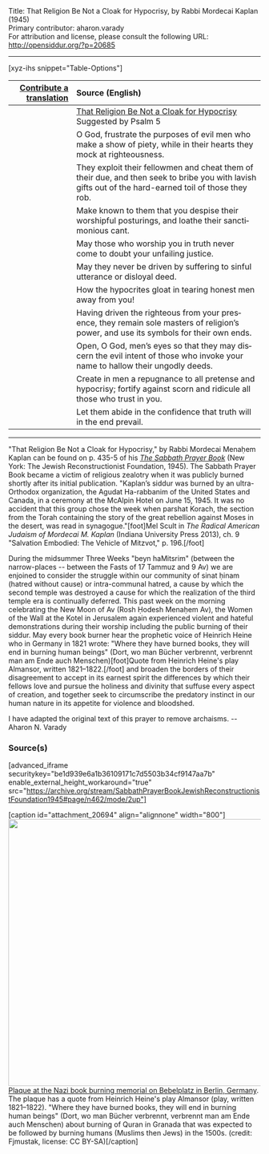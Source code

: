 <html>
<head></head>
<body>
Title: That Religion Be Not a Cloak for Hypocrisy, by Rabbi Mordecai Kaplan (1945)<br />
Primary contributor: aharon.varady<br />
For attribution and license, please consult the following URL: <a href="http://opensiddur.org/?p=20685">http://opensiddur.org/?p=20685</a>
<p />
<hr />

[xyz-ihs snippet="Table-Options"]<table style="margin-left: auto; margin-right: auto;" class="draggable">
<thead><tr><th id="x" style="text-align: right;"><a href="/translate/" target="_blank" rel="noopener">Contribute a translation</a></th><th style="text-align: left;">Source (English)</th></tr></thead>
<tbody>
<tr><td style="vertical-align:top;">
<div class="liturgy" lang="he">

</span></div></td>
 
<td style="vertical-align:top;">
<div class="english" lang="en">
<u>That Religion Be Not a Cloak for Hypocrisy</u>
<span class="instruction">Suggested by Psalm 5</span>
</div></td></tr>


<tr><td style="vertical-align:top;">
<div class="liturgy" lang="he">

</span></div></td>
 
<td style="vertical-align:top;">
<div class="english" lang="en">
O God, 
frustrate the purposes of evil men 
who make a show of piety, 
while in their hearts 
they mock at righteousness.
</div></td></tr>


<tr><td style="vertical-align:top;">
<div class="liturgy" lang="he">

</span></div></td>
 
<td style="vertical-align:top;">
<div class="english" lang="en">
They exploit their fellowmen 
and cheat them of their due, 
and then seek to bribe you 
with lavish gifts 
out of the hard-earned toil 
of those they rob.
</div></td></tr>


<tr><td style="vertical-align:top;">
<div class="liturgy" lang="he">

</span></div></td>
 
<td style="vertical-align:top;">
<div class="english" lang="en">
Make known to them 
that you despise 
their worshipful posturings, 
and loathe 
their sanctimonious cant.
</div></td></tr>


<tr><td style="vertical-align:top;">
<div class="liturgy" lang="he">

</span></div></td>
 
<td style="vertical-align:top;">
<div class="english" lang="en">
May those who worship you in truth 
never come to doubt your unfailing justice.
</div></td></tr>


<tr><td style="vertical-align:top;">
<div class="liturgy" lang="he">

</span></div></td>
 
<td style="vertical-align:top;">
<div class="english" lang="en">
May they never be driven by suffering 
to sinful utterance 
or disloyal deed.
</div></td></tr>


<tr><td style="vertical-align:top;">
<div class="liturgy" lang="he">

</span></div></td>
 
<td style="vertical-align:top;">
<div class="english" lang="en">
How the hypocrites gloat 
in tearing honest men away from you!
</div></td></tr>


<tr><td style="vertical-align:top;">
<div class="liturgy" lang="he">

</span></div></td>
 
<td style="vertical-align:top;">
<div class="english" lang="en">
Having driven the righteous from your presence, 
they remain sole masters of religion’s power, 
and use its symbols for their own ends.
</div></td></tr>


<tr><td style="vertical-align:top;">
<div class="liturgy" lang="he">

</span></div></td>
 
<td style="vertical-align:top;">
<div class="english" lang="en">
Open, O God, men’s eyes 
so that they may discern the evil intent 
of those who invoke your name 
to hallow their ungodly deeds.
</div></td></tr>


<tr><td style="vertical-align:top;">
<div class="liturgy" lang="he">

</span></div></td>
 
<td style="vertical-align:top;">
<div class="english" lang="en">
Create in men a repugnance 
to all pretense and hypocrisy; 
fortify against scorn and ridicule 
all those who trust in you.
</div></td></tr>


<tr><td style="vertical-align:top;">
<div class="liturgy" lang="he">

</span></div></td>
 
<td style="vertical-align:top;">
<div class="english" lang="en">
Let them abide in the confidence 
that truth will in the end prevail.
</div></td></tr>
</tbody></table>

<hr />

"That Religion Be Not a Cloak for Hypocrisy," by Rabbi Mordecai Menaḥem Kaplan can be found on p. 435-5 of his <em><a href="https://opensiddur.org/compilations/siddurim/sabbath-prayer-book-by-mordecai-kaplan-1945/">The Sabbath Prayer Book</a></em> (New York: The Jewish Reconstructionist Foundation, 1945). The Sabbath Prayer Book became a victim of religious zealotry when it was publicly burned shortly after its initial publication. "Kaplan’s siddur was burned by an ultra-Orthodox organization, the Agudat Ha-rabbanim of the United States and Canada, in a ceremony at the McAlpin Hotel on June 15, 1945. It was no accident that this group chose the week when parshat Korach, the section from the Torah containing the story of the great rebellion against Moses in the desert, was read in synagogue."[foot]Mel Scult in <em>The Radical American Judaism of Mordecai M. Kaplan</em> (Indiana University Press 2013), ch. 9 "Salvation Embodied: The Vehicle of Mitzvot," p. 196.[/foot]

During the midsummer Three Weeks "beyn haMitsrim" (between the narrow-places -- between the Fasts of 17 Tammuz and 9 Av) we are enjoined to consider the struggle within our community of sinat ḥinam (hatred without cause) or intra-communal hatred, a cause by which the second temple was destroyed a cause for which the realization of the third temple era is continually deferred. This past week on the morning celebrating the New Moon of Av (Rosh Ḥodesh Menaḥem Av), the Women of the Wall at the Kotel in Jerusalem again experienced violent and hateful demonstrations during their worship including the public burning of their siddur. May every book burner hear the prophetic voice of Heinrich Heine who in Germany in 1821 wrote: "Where they have burned books, they will end in burning human beings" (Dort, wo man Bücher verbrennt, verbrennt man am Ende auch Menschen)[foot]Quote from Heinrich Heine's play Almansor, written 1821–1822.[/foot] and broaden the borders of their disagreement to accept in its earnest spirit the differences by which their fellows love and pursue the holiness and divinity that suffuse every aspect of creation, and together seek to circumscribe the predatory instinct in our human nature in its appetite for violence and bloodshed.

I have adapted the original text of this prayer to remove archaisms. --Aharon N. Varady

<h3>Source(s)</h3>

[advanced_iframe securitykey="be1d939e6a1b36109171c7d5503b34cf9147aa7b" enable_external_height_workaround="true" src="https://archive.org/stream/SabbathPrayerBookJewishReconstructionistFoundation1945#page/n462/mode/2up"]

[caption id="attachment_20694" align="alignnone" width="800"]<a href="https://opensiddur.org/wp-content/uploads/2018/07/Plaque_at_Bebelplatz.jpg"><img src="https://opensiddur.org/wp-content/uploads/2018/07/Plaque_at_Bebelplatz.jpg" alt="" width="800" height="533" class="size-full wp-image-20694" /></a> <a href="https://commons.wikimedia.org/wiki/File:Plaque_at_Bebelplatz.jpg">Plaque at the Nazi book burning memorial on Bebelplatz in Berlin, Germany</a>. The plaque has a quote from Heinrich Heine's play Almansor (play, written 1821–1822). "Where they have burned books, they will end in burning human beings" (Dort, wo man Bücher verbrennt, verbrennt man am Ende auch Menschen) about burning of Quran in Granada that was expected to be followed by burning humans (Muslims then Jews) in the 1500s. (credit: Fjmustak, license: CC BY-SA)[/caption]
</body>
</html>